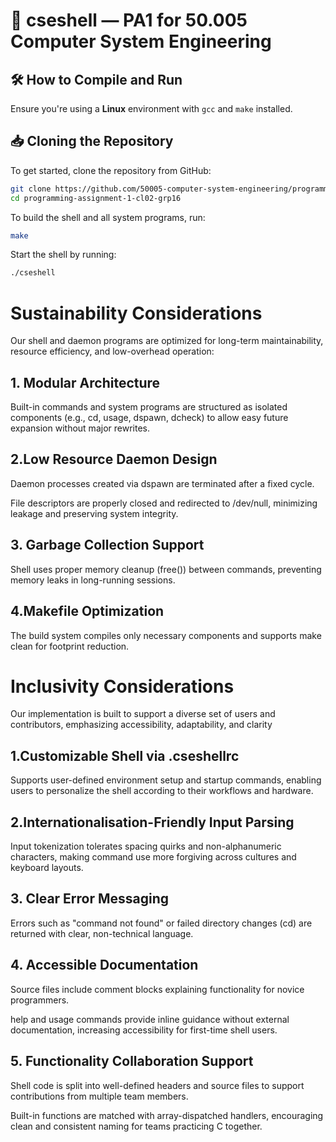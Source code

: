 # 📁 cseshell — PA1 for 50.005 Computer System Engineering

## 🛠 How to Compile and Run
Ensure you're using a **Linux** environment with `gcc` and `make` installed.  

## 📥 Cloning the Repository

To get started, clone the repository from GitHub:

```bash
git clone https://github.com/50005-computer-system-engineering/programming-assignment-1-cl02-grp16.git
cd programming-assignment-1-cl02-grp16
```

To build the shell and all system programs, run:

```bash
make
```

Start the shell by running:
```bash
./cseshell
```


 
# Sustainability Considerations 
Our shell and daemon programs are optimized for long-term maintainability, resource efficiency, and low-overhead operation:

## 1. Modular Architecture
Built-in commands and system programs are structured as isolated components (e.g., cd, usage, dspawn, dcheck) to allow easy future expansion without major rewrites.

## 2.Low Resource Daemon Design

Daemon processes created via dspawn are terminated after a fixed cycle.

File descriptors are properly closed and redirected to /dev/null, minimizing leakage and preserving system integrity.

## 3. Garbage Collection Support

Shell uses proper memory cleanup (free()) between commands, preventing memory leaks in long-running sessions.

## 4.Makefile Optimization

The build system compiles only necessary components and supports make clean for footprint reduction.

 # Inclusivity Considerations
Our implementation is built to support a diverse set of users and contributors, emphasizing accessibility, adaptability, and clarity

## 1.Customizable Shell via .cseshellrc

Supports user-defined environment setup and startup commands, enabling users to personalize the shell according to their workflows and hardware.

## 2.Internationalisation-Friendly Input Parsing

Input tokenization tolerates spacing quirks and non-alphanumeric characters, making command use more forgiving across cultures and keyboard layouts.

## 3. Clear  Error Messaging

Errors such as "command not found" or failed directory changes (cd) are returned with clear, non-technical language.

## 4. Accessible Documentation

Source files include comment blocks explaining functionality for novice programmers.

help and usage commands provide inline guidance without external documentation, increasing accessibility for first-time shell users.

## 5. Functionality Collaboration Support

Shell code is split into well-defined headers and source files to support contributions from multiple team members.

Built-in functions are matched with array-dispatched handlers, encouraging clean and consistent naming for teams practicing C together.


